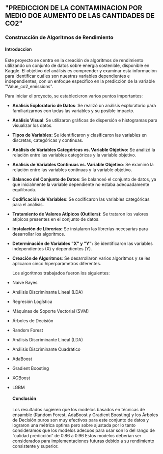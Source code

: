 ## "PREDICCION DE LA CONTAMINACION POR MEDIO DOE AUMENTO DE LAS CANTIDADES DE CO2"

### Construcción de Algoritmos de Rendimiento

#### Introduccion 

Este proyecto se centra en la creación de algoritmos de rendimiento utilizando un conjunto de datos sobre energía sostenible, disponible en Kaggle. El objetivo del análisis es comprender y examinar esta información para identificar cuáles son nuestras variables dependientes e independientes, con un enfoque específico en la predicción de la variable "Value_co2_emissions".

Para iniciar el proyecto, se establecieron varios puntos importantes:

- **Análisis Exploratorio de Datos**: Se realizó un análisis exploratorio para familiarizarnos con todas las variables y su posible impacto.

- **Análisis Visual**: Se utilizaron gráficos de dispersión e histogramas para visualizar los datos.
  
- **Tipos de Variables:** Se identificaron y clasificaron las variables en discretas, categóricas y continuas.

- **Análisis de Variables Categóricas vs. Variable Objetivo:** Se analizó la relación entre las variables categóricas y la variable objetivo.

- **Análisis de Variables Continuas vs. Variable Objetivo**: Se examinó la relación entre las variables continuas y la variable objetivo.

- **Balanceo del Conjunto de Datos**: Se balanceó el conjunto de datos, ya que inicialmente la variable dependiente no estaba adecuadamente equilibrada.

- **Codificación de Variables**: Se codificaron las variables categóricas para el análisis.

- **Tratamiento de Valores Atípicos (Outliers):** Se trataron los valores atípicos presentes en el conjunto de datos.

- **Instalación de Librerías:** Se instalaron las librerías necesarias para desarrollar los algoritmos.

- **Determinación de Variables "X" y "Y":** Se identificaron las variables independientes (X) y dependientes (Y).

- **Creación de Algoritmos**: Se desarrollaron varios algoritmos y se les aplicaron cinco hiperparámetros diferentes.

  Los algoritmos trabajados fueron los siguientes:

- Naive Bayes
- Análisis Discriminante Lineal (LDA)
- Regresión Logística
- Máquinas de Soporte Vectorial (SVM)
- Árboles de Decisión
- Random Forest
- Análisis Discriminante Lineal (LDA)
- Análisis Discriminante Cuadrático
- AdaBoost
- Gradient Boosting
- XGBoost
- LGBM

  #### Conclusión
  Los resultados sugieren que los modelos basados en técnicas de ensamble (Random Forest, AdaBoost y Gradient Boosting) y los Árboles de Decisión puros son muy efectivos para este conjunto de datos y lograron una métrica optima pero sobre ajustada por lo tanto
  consideramos que los modelos adecuos para usar son lo del rango de “calidad predicción” de 0.86 a 0.96 Estos modelos deberían ser considerados para implementaciones futuras debido a su rendimiento consistente y superior.

  









  
